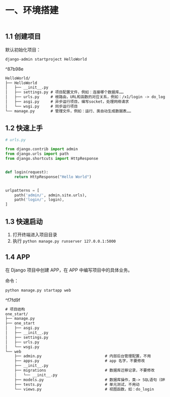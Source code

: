 # 一、环境搭建

```table-of-contents
```

## 1.1 创建项目

默认初始化项目：

```bash
django-admin startproject HelloWorld
```

^87b98e

```txt
HelloWorld/
├── HelloWorld
│   ├── __init__.py
│   ├── settings.py # 项目配置文件，例如：连接哪个数据库……
│   ├── urls.py 	# 根路由，URL和函数的对应关系，例如：/x1/login -> do_login
│   ├── asgi.py 	# 异步运行项目，编写socket，处理网络请求
│   └── wsgi.py		# 同步运行项目
└── manage.py 		# 管理文件，例如：运行、类自动生成数据表……
```

## 1.2 快速上手

```python
# urls.py

from django.contrib import admin
from django.urls import path
from django.shortcuts import HttpResponse


def login(request):
    return HttpResponse("Hello World")


urlpatterns = [
    path('admin/', admin.site.urls),
    path('login/', login),
]
```

## 1.3 快速启动

1. 打开终端进入项目目录
2. 执行 `python manage.py runserver 127.0.0.1:5000`

## 1.4 APP

在 Django 项目中创建 APP，在 APP 中编写项目中的具体业务。

命令：

```bash
python manage.py startapp web
```

^f7fd9f

```txt
# 项目结构
one_start/
├── manage.py
├── one_start
│   ├── asgi.py
│   ├── __init__.py
│   ├── settings.py
│   ├── urls.py
│   └── wsgi.py
└── web
    ├── admin.py							# 内部后台管理配置，不用
    ├── apps.py								# app 名字，不要修改
    ├── __init__.py
    ├── migrations							# 数据库迁移记录，不要修改
    │   └── __init__.py
    ├── models.py							# 数据库操作，类-> SQL语句（ORM）
    ├── tests.py							# 单元测试，不用动
    └── views.py 							# 视图函数，如：do_login

```
